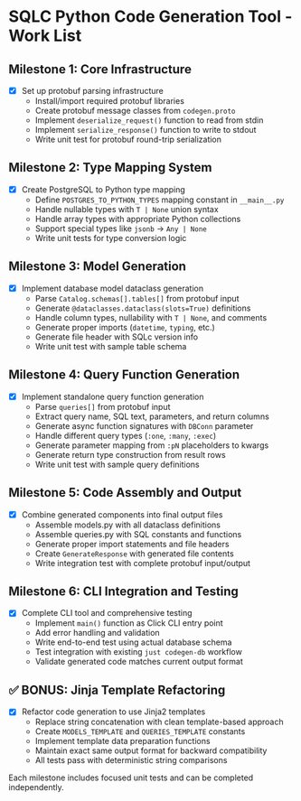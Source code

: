 # SQLC Python Code Generation Tool - Work List

## Milestone 1: Core Infrastructure
- [x] Set up protobuf parsing infrastructure
  - Install/import required protobuf libraries
  - Create protobuf message classes from `codegen.proto`
  - Implement `deserialize_request()` function to read from stdin
  - Implement `serialize_response()` function to write to stdout
  - Write unit test for protobuf round-trip serialization

## Milestone 2: Type Mapping System  
- [x] Create PostgreSQL to Python type mapping
  - Define `POSTGRES_TO_PYTHON_TYPES` mapping constant in `__main__.py`
  - Handle nullable types with `T | None` union syntax
  - Handle array types with appropriate Python collections
  - Support special types like `jsonb` → `Any | None`
  - Write unit tests for type conversion logic

## Milestone 3: Model Generation
- [x] Implement database model dataclass generation
  - Parse `Catalog.schemas[].tables[]` from protobuf input
  - Generate `@dataclasses.dataclass(slots=True)` definitions
  - Handle column types, nullability with `T | None`, and comments
  - Generate proper imports (`datetime`, `typing`, etc.)
  - Generate file header with SQLc version info
  - Write unit test with sample table schema

## Milestone 4: Query Function Generation  
- [x] Implement standalone query function generation
  - Parse `queries[]` from protobuf input
  - Extract query name, SQL text, parameters, and return columns
  - Generate async function signatures with `DBConn` parameter
  - Handle different query types (`:one`, `:many`, `:exec`)
  - Generate parameter mapping from `:pN` placeholders to kwargs
  - Generate return type construction from result rows
  - Write unit test with sample query definitions

## Milestone 5: Code Assembly and Output
- [x] Combine generated components into final output files
  - Assemble models.py with all dataclass definitions
  - Assemble queries.py with SQL constants and functions
  - Generate proper import statements and file headers
  - Create `GenerateResponse` with generated file contents
  - Write integration test with complete protobuf input/output

## Milestone 6: CLI Integration and Testing
- [x] Complete CLI tool and comprehensive testing
  - Implement `main()` function as Click CLI entry point  
  - Add error handling and validation
  - Write end-to-end test using actual database schema
  - Test integration with existing `just codegen-db` workflow
  - Validate generated code matches current output format

## ✅ BONUS: Jinja Template Refactoring
- [x] Refactor code generation to use Jinja2 templates
  - Replace string concatenation with clean template-based approach
  - Create `MODELS_TEMPLATE` and `QUERIES_TEMPLATE` constants
  - Implement template data preparation functions
  - Maintain exact same output format for backward compatibility
  - All tests pass with deterministic string comparisons

Each milestone includes focused unit tests and can be completed independently.